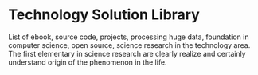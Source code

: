 # Technology Solution Library
List of ebook, source code, projects, processing huge data, foundation in computer science, open source, science research in the technology area. The first elementary in science research are clearly realize and certainly understand origin of the phenomenon in the life.   
